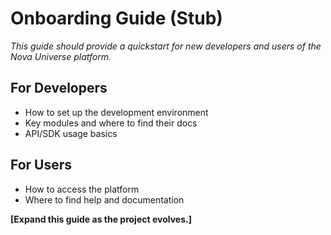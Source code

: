 # Onboarding Guide (Stub)

_This guide should provide a quickstart for new developers and users of the Nova Universe platform._

## For Developers
- How to set up the development environment
- Key modules and where to find their docs
- API/SDK usage basics

## For Users
- How to access the platform
- Where to find help and documentation

**[Expand this guide as the project evolves.]**